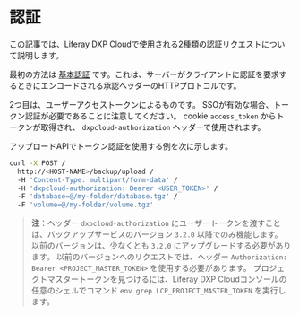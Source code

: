 # 認証

この記事では、Liferay DXP Cloudで使用される2種類の認証リクエストについて説明します。

最初の方法は [基本認証](https://swagger.io/docs/specification/authentication/basic-authentication/) です。これは、サーバーがクライアントに認証を要求するときにエンコードされる承認ヘッダーのHTTPプロトコルです。

2つ目は、ユーザーアクセストークンによるものです。 SSOが有効な場合、トークン認証が必要であることに注意してください。 cookie `access_token` からトークンが取得され、 `dxpcloud-authorization` ヘッダーで使用されます。

アップロードAPIでトークン認証を使用する例を次に示します。

```bash
curl -X POST /
  http://<HOST-NAME>/backup/upload /
  -H 'Content-Type: multipart/form-data' /
  -H 'dxpcloud-authorization: Bearer <USER_TOKEN>' /
  -F 'database=@/my-folder/database.tgz' /
  -F 'volume=@/my-folder/volume.tgz'
```

> **注**：ヘッダー `dxpcloud-authorization` にユーザートークンを渡すことは、バックアップサービスのバージョン `3.2.0` 以降でのみ機能します。 以前のバージョンは、少なくとも `3.2.0` にアップグレードする必要があります。 以前のバージョンへのリクエストでは、ヘッダー `Authorization: Bearer <PROJECT_MASTER_TOKEN>` を使用する必要があります。 プロジェクトマスタートークンを見つけるには、Liferay DXP Cloudコンソールの任意のシェルでコマンド `env grep LCP_PROJECT_MASTER_TOKEN` を実行します。
